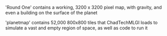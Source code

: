 'Round One' contains a working, 3200 x 3200 pixel map, with gravity, and even a building on the surface of the planet

'planetmap' contains 52,000 800x800 tiles that ChadTechMLGI loads to simulate a vast and empty region of space, as well as code to run it
